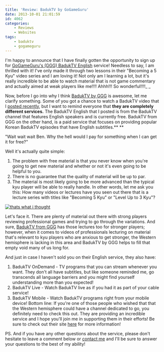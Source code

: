 ```yaml
---
title: 'Review: BadukTV by GoGameGuru'
date: 2013-10-01 21:01:59
id: 4062
categories:
	- Reviews
	- Websites
tags:
	- baduktv
	- gogameguru
---
```


I'm happy to announce that I have finally gotten the opportunity to sign up for [GoGameGuru's (GGG) BadukTV English](http://gogameguru.com/baduk-tv/) service! Needless to say, I am thrilled with it! I've only made it through two lessons in their "Becoming a 5 Kyu" video series and I am loving it! Not only am I learning a lot, but it's really incredible to be able to watch material that is not game commentary and actually aimed at weak players like me!!!! Ahhh!!! So wonderful!!!!_
_

Now, before I go into why I think [BadukTV by GGG](http://gogameguru.com/baduk-tv/) is awesome, let me clarify something. Some of you got a chance to watch a BadukTV video that I [posted recently](http://www.bengozen.com/watching-baduktv-first-time/ "Watching BadukTV for the First Time"), but I want to remind everyone that **they are completely different services.** The BadukTV English that I posted is from the BadukTV channel that features English speakers and is currently free. BadukTV from GGG on the other hand, is a paid service that focuses on providing popular Korean BadukTV episodes that have English subtitles.**
**

"Wait wait wait Ben. Why the hell would I pay for something when I can get it for free?"

Well it's actually quite simple:

1.  The problem with free material is that you never know when you're going to get new material and whether or not it's even going to be helpful to you.
2.  There is no guarantee that the quality of material will be up to par.
3.  The material is most likely going to be more advanced than the typical kyu player will be able to really handle.
In other words, let me ask you this: How many videos or lectures have you seen out there that is a lecture series with titles like "Becoming 5 Kyu" or "Level Up to 3 Kyu"?

[![thats what i thought](http://www.bengozen.com/wp-content/uploads/2013/10/thats-what-i-thought.gif)](http://www.bengozen.com/wp-content/uploads/2013/10/thats-what-i-thought.gif)

Let's face it. There are plenty of material out there with strong players reviewing professional games and trying to go through the variations. And sure, [BadukTV from GGG](http://gogameguru.com/baduk-tv/) has those lectures too for stronger players; however, when it comes to videos of professionals lecturing on material that's relevant to kyu players who are anxious to get stronger, the Western hemisphere is lacking in this area and BadukTV by GGG helps to fill that empty void many of us long for.

And just in case I haven't sold you on their English service, they also have:

1.  BadukTV OnDemand - TV programs that you can stream whenever you want. They don't all have subtitles, but like someone reminded me, go transcends all language barriers and you might find yourself understanding more than you expected!
2.  BadukTV Live - Watch BadukTV live as if you had it as part of your cable service!
3.  BadukTV Mobile - Watch BadukTV programs right from your mobile device!
Bottom line: If you're one of those people who wished that that the Western hemisphere could have a channel dedicated to go, you definitely need to check this out. They are providing an incredible service and I hope you'll join me in supporting them in their efforts! Be sure to check out their site [here](http://gogameguru.com/baduk-tv/) for more information!

PS. And if you have any other questions about the service, please don't hesitate to leave a comment below or [contact me](http://www.bengozen.com/contact/ "Contact") and I'll be sure to answer your questions to the best of my ability!